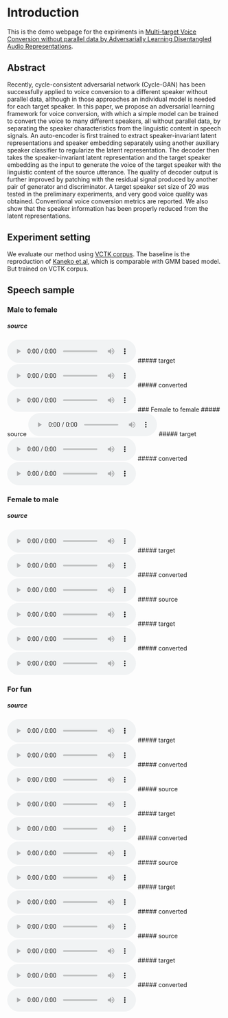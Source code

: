 # Introduction

This is the demo webpage for the expiriments in [Multi-target Voice Conversion without parallel data by Adversarially Learning Disentangled Audio Representations](https://arxiv.org/abs/1804.02812).

## Abstract 

Recently, cycle-consistent adversarial network (Cycle-GAN) has been successfully applied to voice conversion to a different speaker without parallel data, although in those approaches an individual model is needed for each target speaker. In this paper, we propose an adversarial learning framework for voice conversion, with which a simple model can be trained to convert the voice to many different speakers, all without parallel data, by separating the speaker characteristics from the linguistic content in speech signals. An auto-encoder is first trained to extract speaker-invariant latent representations and speaker embedding separately using another auxiliary speaker classifier to regularize the latent representation. The decoder then takes the speaker-invariant latent representation and the target speaker embedding as the input to generate the voice of the target speaker with the linguistic content of the source utterance. The quality of decoder output is further improved by patching with the residual signal produced by another pair of generator and discriminator. A target speaker set size of 20 was tested in the preliminary experiments, and very good voice quality was obtained. Conventional voice conversion metrics are reported. We also show that the speaker information has been properly reduced from the latent representations. 

## Experiment setting 

We evaluate our method using [VCTK corpus](http://homepages.inf.ed.ac.uk/jyamagis/page3/page58/page58.html).
The baseline is the reproduction of [Kaneko et.al](https://arxiv.org/abs/1711.11293), which is comparable with GMM based model. But trained on VCTK corpus.

## Speech sample

### Male to female
##### source 
<audio controls="controls">
<source type="audio/wav" src="res/src/p226_337.wav"></source>
</audio>
##### target 
<audio controls="controls">
<source type="audio/wav" src="res/tar/p225_331.wav"></source>
</audio>
##### converted 
<audio controls="controls">
<source type="audio/wav" src="res/con/226_337.wav"></source>
</audio>
### Female to female
##### source 
<audio controls="controls">
<source type="audio/wav" src="res/src/p225_366.wav"></source>
</audio>
##### target 
<audio controls="controls">
<source type="audio/wav" src="res/tar/p228_001.wav"></source>
</audio>
##### converted 
<audio controls="controls">
<source type="audio/wav" src="res/con/225_228_366.wav"></source>
</audio>

### Female to male
##### source 
<audio controls="controls">
<source type="audio/wav" src="res/src/p225_331.wav"></source>
</audio>
##### target 
<audio controls="controls">
<source type="audio/wav" src="res/tar/p226_337.wav"></source>
</audio>
##### converted 
<audio controls="controls">
<source type="audio/wav" src="res/con/225_331.wav"></source>
</audio>
##### source 
<audio controls="controls">
<source type="audio/wav" src="res/src/p228_369.wav"></source>
</audio>
##### target 
<audio controls="controls">
<source type="audio/wav" src="res/tar/p227_365.wav"></source>
</audio>
##### converted 
<audio controls="controls">
<source type="audio/wav" src="res/con/228_227_369.wav"></source>
</audio>

### For fun
##### source 
<audio controls="controls">
<source type="audio/mp3" src="res/src/welcome_en3.mp3"></source>
</audio>
##### target 
<audio controls="controls">
<source type="audio/wav" src="res/tar/p228_001.wav"></source>
</audio>
##### converted 
<audio controls="controls">
<source type="audio/wav" src="res/con/welcome_en1.mp3.wav.npy.wav"></source>
</audio>
##### source 
<audio controls="controls">
<source type="audio/mp3" src="res/src/welcome_ch3.mp3"></source>
</audio>
##### target 
<audio controls="controls">
<source type="audio/wav" src="res/tar/p228_001.wav"></source>
</audio>
##### converted 
<audio controls="controls">
<source type="audio/wav" src="res/con/welcome_ch1.mp3.wav.npy.wav"></source>
</audio>
##### source 
<audio controls="controls">
<source type="audio/mp3" src="res/src/phd_ch1.mp3"></source>
</audio>
##### target 
<audio controls="controls">
<source type="audio/wav" src="res/tar/p228_001.wav"></source>
</audio>
##### converted 
<audio controls="controls">
<source type="audio/wav" src="res/con/phd_ch1.mp3.wav.npy.wav"></source>
</audio>
##### source 
<audio controls="controls">
<source type="audio/wav" src="res/src/phd_en3.mp3.wav"></source>
</audio>
##### target 
<audio controls="controls">
<source type="audio/wav" src="res/tar/p228_001.wav"></source>
</audio>
##### converted 
<audio controls="controls">
<source type="audio/wav" src="res/con/phd_en2.mp3.wav.npy.wav"></source>
</audio>
